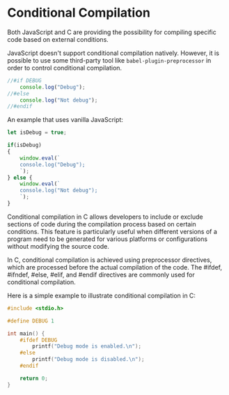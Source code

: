 # Conditional Compilation

Both JavaScript and C are providing the possibility for compiling specific code based on external conditions.

JavaScript doesn't support conditional compilation natively. However, it is possible to use some third-party tool like `babel-plugin-preprocessor` in order to control conditional compilation. 

```js
//#if DEBUG
    console.log("Debug");
//#else
    console.log("Not debug");
//#endif
```

An example that uses vanilla JavaScript:

```js
let isDebug = true;

if(isDebug)
{
    window.eval(`
    console.log("Debug");
    `);
} else {
    window.eval(`
    console.log("Not debug");
    `);
}
```

Conditional compilation in C allows developers to include or exclude sections of code during the compilation process based on certain conditions. This feature is particularly useful when different versions of a program need to be generated for various platforms or configurations without modifying the source code.

In C, conditional compilation is achieved using preprocessor directives, which are processed before the actual compilation of the code. The #ifdef, #ifndef, #else, #elif, and #endif directives are commonly used for conditional compilation.

Here is a simple example to illustrate conditional compilation in C:

```c
#include <stdio.h>

#define DEBUG 1

int main() {
    #ifdef DEBUG
        printf("Debug mode is enabled.\n");
    #else
        printf("Debug mode is disabled.\n");
    #endif

    return 0;
}
```
